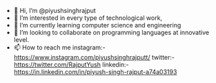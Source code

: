 - 👋 Hi, I’m @piyushsinghrajput
- 👀 I’m interested in every type of technological work,
- 🌱 I’m currently learning computer science and engineering
- 💞️ I’m looking to collaborate on programming languages at innovative level.
- 📫 How to reach me
                    instagram:-https://www.instagram.com/piyushsinghrajputt/
                    twitter:-https://twitter.com/RajputYush
                    linkedin:-https://in.linkedin.com/in/piyush-singh-rajput-a74a03193
                    


<!---
piyushsinghrajput/piyushsinghrajput is a ✨ special ✨ repository because its `README.md` (this file) appears on your GitHub profile.
You can click the Preview link to take a look at your changes.
--->
